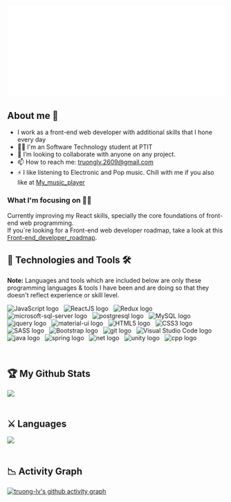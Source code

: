 <!-- truong-lv -->
<a href="#" target="_blank">
  <img src="svg/truong-lv.svg" width="1200" alt="truong-lv_profile" />
</a>

## About me 👋

- I work as a front-end web developer with additional skills that I hone every day
- 👨‍🎓 I'm an Software Technology student at PTIT
- 👯 I’m looking to collaborate with anyone on any project.
- 📫 How to reach me: truonglv.2609@gmail.com[](mailto:truonglv.2609@gmail.com)
- ⚡ I like listening to Electronic and Pop music. Chill with me if you also like at [My_music_player](https://truong-lv.github.io/player-music/)
### What I'm focusing on 👨‍💻

Currently improving my React skills, specially the core foundations of front-end web programming.<br />
If you´re looking for a Front-end web developer roadmap, take a look at this [Front-end_developer_roadmap](https://roadmap.sh/frontend).


## 🧰 Technologies and Tools 🛠
<!-- https://simpleicons.org/ -->
<b>Note:</b> Languages and tools which are included below are only these programming languages & tools I have been and are doing so that they doesn't reflect experience or skill level.

<span><img src="https://img.shields.io/badge/JavaScript-282C34?logo=javascript&logoColor=F7DF1E" alt="JavaScript logo" title="JavaScript" height="25" /></span>
&nbsp;
<span><img src="https://img.shields.io/badge/ReactJS-282C34?logo=react&logoColor=61DAFB" alt="ReactJS logo" title="ReactJS" height="25" /></span>
&nbsp;
<span><img src="https://img.shields.io/badge/Redux-282C34?logo=redux&logoColor=764ABC" alt="Redux logo" title="Redux" height="25" /></span>
&nbsp;
<span><img src="https://img.shields.io/badge/Microsoft_SQL_Server-282C34?logo=microsoft-sql-server&logoColor=white" alt="microsoft-sql-server logo" title="microsoft-sql-server" height="25" /></span>
&nbsp;
<span><img src="https://img.shields.io/badge/PostgreSQL-282C34?logo=postgresql&logoColor=blue" alt="postgresql logo" title="postgresql" height="25" /></span>
&nbsp; 
<span><img src="https://img.shields.io/badge/MySQL-282C34?logo=mySql&logoColor=blue" alt="MySQL logo" title="MySQL" height="25" /></span>
&nbsp;
<span><img src="https://img.shields.io/badge/jQuery-282C34?logo=jquery&logoColor=white" alt="jquery logo" title="jquery" height="25" /></span>
&nbsp;
<span><img src="https://img.shields.io/badge/Material--UI-282C34?logo=material-ui&logoColor=white" alt="material-ui logo" title="material-ui" height="25" /></span>
&nbsp;
<span><img src="https://img.shields.io/badge/HTML5-282C34?logo=html5&logoColor=E34F26" alt="HTML5 logo" title="HTML5" height="25" /></span>
&nbsp;
<span><img src="https://img.shields.io/badge/CSS3-282C34?logo=css3&logoColor=1572B6" alt="CSS3 logo" title="CSS3" height="25" /></span>
&nbsp;
<span><img src="https://img.shields.io/badge/Sass-282C34?logo=sass&logoColor=CC6699" alt="SASS logo" title="SASS" height="25" /></span>
&nbsp;
<span><img src="https://img.shields.io/badge/Bootstrap-282C34?logo=bootstrap&logoColor=7952B3" alt="Bootstrap logo" title="Bootstrap" height="25" /></span>
&nbsp;
<span><img src="https://img.shields.io/badge/git-282C34?logo=git&logoColor=F05032" alt="git logo" title="git" height="25" /></span>
&nbsp;
<span><img src="https://img.shields.io/badge/VS%20Code-282C34?logo=visual-studio-code&logoColor=007ACC" alt="Visual Studio Code logo" title="Visual Studio Code" height="25" /></span>
<span><img src="https://img.shields.io/badge/Java-282C34?&logo=java&logoColor=white" alt="java logo" title="java" height="25" /></span>
&nbsp;
<span><img src="https://img.shields.io/badge/Spring-282C34?logo=spring&logoColor=green" alt="spring logo" title="spring" height="25" /></span>
&nbsp;
<span><img src="https://img.shields.io/badge/C%23-282C34?logo=c-sharp&logoColor=white" alt="net logo" title="net" height="25" /></span>
&nbsp;
<span><img src="https://img.shields.io/badge/Unity-282C34?logo=unity&logoColor=white" alt="unity logo" title="unity" height="25" /></span>
&nbsp;
<span><img src="https://img.shields.io/badge/C%2B%2B-282C34?logo=c%2B%2B&logoColor=white" alt="cpp logo" title="cpp" height="25" /></span>
&nbsp;


<br>

## :trophy: My Github Stats
<div>
<a href="https://github-readme-stats.vercel.app/api?username=truong-lv&theme=tokyonight">
  <img src="https://github-readme-stats.vercel.app/api?username=truong-lv&theme=tokyonight" />
</a>
<!-- <a href="https://github-readme-stats.vercel.app/api/top-langs/?username=truong-lv&hide=php&theme=tokyonight">https://github-readme-stats.vercel.app/api?username=truong-lv&count_private=true&show_icons=true&theme=tokyonight
  <img align="left" src="https://github-readme-stats.vercel.app/api/top-langs/?username=truong-lv&hide=php&theme=tokyonight" />
</a> -->
</div>
<br/>

## ⚔️ Languages
<div>
<a href="https://github-readme-stats.vercel.app/api/top-langs/?username=truong-lv&theme=tokyonight&langs_count=10&layout=compact&hide=tsql,html">
  <img src="https://github-readme-stats.vercel.app/api/top-langs/?username=truong-lv&theme=tokyonight&langs_count=10&layout=compact&hide=tsql,html" />
</a>
<!-- <a href="https://github-readme-stats.vercel.app/api/top-langs/?username=truong-lv&hide=php&theme=tokyonight">https://github-readme-stats.vercel.app/api?username=truong-lv&count_private=true&show_icons=true&theme=tokyonight
  <img align="left" src="https://github-readme-stats.vercel.app/api/top-langs/?username=truong-lv&hide=php&theme=tokyonight" />
</a> -->
</div>
<br/>

## 📉 Activity Graph

  [![truong-lv's github activity graph](https://activity-graph.herokuapp.com/graph?username=truong-lv&theme=react-dark	)](https://activity-graph.herokuapp.com/graph?username=truong-lv&theme=react-dark)


<!-- Get Visitors and Followers count
![](https://visitor-badge.laobi.icu/badge?page_id=truong-lv)
[![Github](https://img.shields.io/github/followers/truong-lv?label=Follow&style=social)](https://github.com/truong-lv) -->

